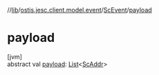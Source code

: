 //[lib](../../../index.md)/[ostis.jesc.client.model.event](../index.md)/[ScEvent](index.md)/[payload](payload.md)

# payload

[jvm]\
abstract val [payload](payload.md): [List](https://kotlinlang.org/api/latest/jvm/stdlib/kotlin.collections/-list/index.html)&lt;[ScAddr](../../ostis.jesc.client.model.addr/-sc-addr/index.md)&gt;
